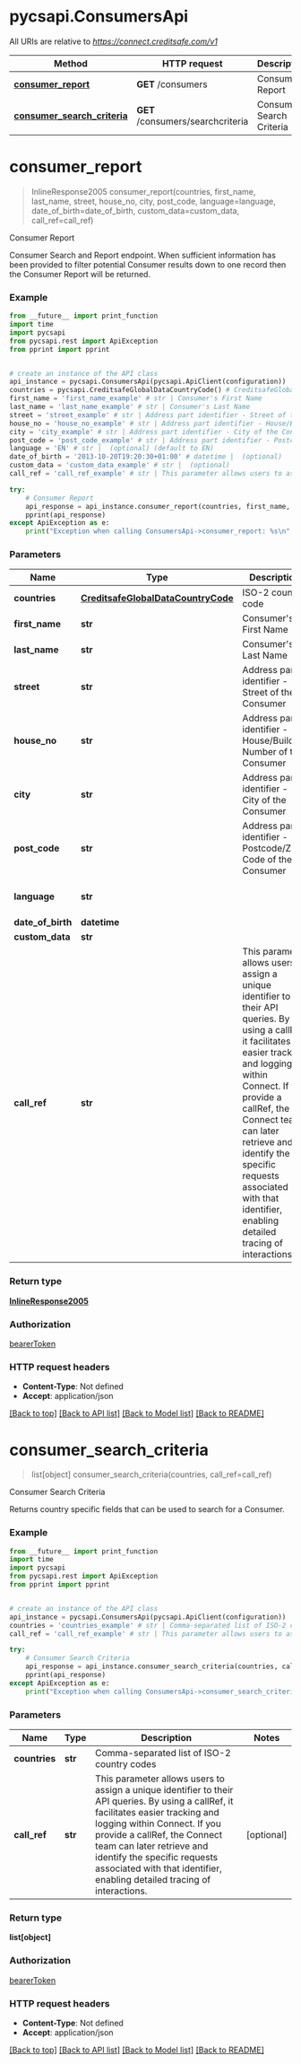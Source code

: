 # pycsapi.ConsumersApi

All URIs are relative to *https://connect.creditsafe.com/v1*

Method | HTTP request | Description
------------- | ------------- | -------------
[**consumer_report**](ConsumersApi.md#consumer_report) | **GET** /consumers | Consumer Report
[**consumer_search_criteria**](ConsumersApi.md#consumer_search_criteria) | **GET** /consumers/searchcriteria | Consumer Search Criteria

# **consumer_report**
> InlineResponse2005 consumer_report(countries, first_name, last_name, street, house_no, city, post_code, language=language, date_of_birth=date_of_birth, custom_data=custom_data, call_ref=call_ref)

Consumer Report

Consumer Search and Report endpoint. When sufficient information has been provided to filter potential Consumer results down to one record then the Consumer Report will be returned.

### Example
```python
from __future__ import print_function
import time
import pycsapi
from pycsapi.rest import ApiException
from pprint import pprint


# create an instance of the API class
api_instance = pycsapi.ConsumersApi(pycsapi.ApiClient(configuration))
countries = pycsapi.CreditsafeGlobalDataCountryCode() # CreditsafeGlobalDataCountryCode | ISO-2 country code
first_name = 'first_name_example' # str | Consumer's First Name
last_name = 'last_name_example' # str | Consumer's Last Name
street = 'street_example' # str | Address part identifier - Street of the Consumer
house_no = 'house_no_example' # str | Address part identifier - House/Building Number of the Consumer
city = 'city_example' # str | Address part identifier - City of the Consumer
post_code = 'post_code_example' # str | Address part identifier - Postcode/Zip Code of the Consumer
language = 'EN' # str |  (optional) (default to EN)
date_of_birth = '2013-10-20T19:20:30+01:00' # datetime |  (optional)
custom_data = 'custom_data_example' # str |  (optional)
call_ref = 'call_ref_example' # str | This parameter allows users to assign a unique identifier to their API queries. By using a callRef, it facilitates easier tracking and logging within Connect. If you provide a callRef, the Connect team can later retrieve and identify the specific requests associated with that identifier, enabling detailed tracing of interactions. (optional)

try:
    # Consumer Report
    api_response = api_instance.consumer_report(countries, first_name, last_name, street, house_no, city, post_code, language=language, date_of_birth=date_of_birth, custom_data=custom_data, call_ref=call_ref)
    pprint(api_response)
except ApiException as e:
    print("Exception when calling ConsumersApi->consumer_report: %s\n" % e)
```

### Parameters

Name | Type | Description  | Notes
------------- | ------------- | ------------- | -------------
 **countries** | [**CreditsafeGlobalDataCountryCode**](.md)| ISO-2 country code | 
 **first_name** | **str**| Consumer&#x27;s First Name | 
 **last_name** | **str**| Consumer&#x27;s Last Name | 
 **street** | **str**| Address part identifier - Street of the Consumer | 
 **house_no** | **str**| Address part identifier - House/Building Number of the Consumer | 
 **city** | **str**| Address part identifier - City of the Consumer | 
 **post_code** | **str**| Address part identifier - Postcode/Zip Code of the Consumer | 
 **language** | **str**|  | [optional] [default to EN]
 **date_of_birth** | **datetime**|  | [optional] 
 **custom_data** | **str**|  | [optional] 
 **call_ref** | **str**| This parameter allows users to assign a unique identifier to their API queries. By using a callRef, it facilitates easier tracking and logging within Connect. If you provide a callRef, the Connect team can later retrieve and identify the specific requests associated with that identifier, enabling detailed tracing of interactions. | [optional] 

### Return type

[**InlineResponse2005**](InlineResponse2005.md)

### Authorization

[bearerToken](../README.md#bearerToken)

### HTTP request headers

 - **Content-Type**: Not defined
 - **Accept**: application/json

[[Back to top]](#) [[Back to API list]](../README.md#documentation-for-api-endpoints) [[Back to Model list]](../README.md#documentation-for-models) [[Back to README]](../README.md)

# **consumer_search_criteria**
> list[object] consumer_search_criteria(countries, call_ref=call_ref)

Consumer Search Criteria

Returns country specific fields that can be used to search for a Consumer.

### Example
```python
from __future__ import print_function
import time
import pycsapi
from pycsapi.rest import ApiException
from pprint import pprint


# create an instance of the API class
api_instance = pycsapi.ConsumersApi(pycsapi.ApiClient(configuration))
countries = 'countries_example' # str | Comma-separated list of ISO-2 country codes
call_ref = 'call_ref_example' # str | This parameter allows users to assign a unique identifier to their API queries. By using a callRef, it facilitates easier tracking and logging within Connect. If you provide a callRef, the Connect team can later retrieve and identify the specific requests associated with that identifier, enabling detailed tracing of interactions. (optional)

try:
    # Consumer Search Criteria
    api_response = api_instance.consumer_search_criteria(countries, call_ref=call_ref)
    pprint(api_response)
except ApiException as e:
    print("Exception when calling ConsumersApi->consumer_search_criteria: %s\n" % e)
```

### Parameters

Name | Type | Description  | Notes
------------- | ------------- | ------------- | -------------
 **countries** | **str**| Comma-separated list of ISO-2 country codes | 
 **call_ref** | **str**| This parameter allows users to assign a unique identifier to their API queries. By using a callRef, it facilitates easier tracking and logging within Connect. If you provide a callRef, the Connect team can later retrieve and identify the specific requests associated with that identifier, enabling detailed tracing of interactions. | [optional] 

### Return type

**list[object]**

### Authorization

[bearerToken](../README.md#bearerToken)

### HTTP request headers

 - **Content-Type**: Not defined
 - **Accept**: application/json

[[Back to top]](#) [[Back to API list]](../README.md#documentation-for-api-endpoints) [[Back to Model list]](../README.md#documentation-for-models) [[Back to README]](../README.md)

